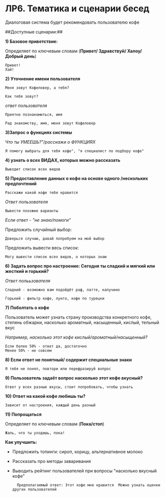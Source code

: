 ЛР6. Тематика и сценарии бесед
===============================

Диалоговая система будет рекомендовать пользователю кофе


##Доступные сценарии:##


**1) Базовое приветствие:**

Определяет по ключевым словам (**Привет/ Здравствуй/ Халоу/ Добрый день**)

    Привет!
    Хай!

**2) Уточнение имени пользователя**

    Меня зовут Кофеловер, а тебя?     

    Как тебя зовут?       

*ответ пользователя*

    Приятно познакомиться, имя  

    Рад знакомству, имя, меня зовут Кофеловер   

**3)Запрос о функциях системы**

*Что ты УМЕЕШЬ?"/расскажи о ФУНКЦИЯХ*    

    Я помогу выбрать для тебя кофе", "я специалист по подбору кофе" 

**4) узнать о всех ВИДАХ, которых можно рассказать**

    Выводит список всех видов    

**5) Предоставление данных о кофе на основе одного /нескольких предпочтений**

    Расскажи какой кофе тебе нравится  
*Ответ пользователя*

    Вывести похожие варианты    

*Если ответ - "не знаю/помоги"*

   Предложить случайный выбор:

    Доверься случаю, давай попробуем на мой выбор    
   
   Предложить вывести весь список: 
   
    Могу вывести список всех видов, о которых знаю  

**6) Задать вопрос про настроение: Сегодня ты сладкий и мягкий или жесткий и горький?**

*Ответ полььзователя*

    Сладкий - возможно вам подойдёт раф, латте, капучино    

    Горький - фильтр кофе, лунго, кофе по турецки   

**7) Поболтать о кофе**

Пользователь может узнать страну производства конкретного кофе, степень обжарки, насколько ароматный, насыщенный, кислый, тельный вкус

*Например, насколько этот кофе кислый/ароматный/насыщенный?*

    Если более 50% - ответ да, достаточно   
    Менее 50% - не совсем   

**8) Если ответ не понятный/ содержит специальные знаки**

    Я тебя не понял, повтори или перефразируй вопрос    

**9) Пользователь задаёт вопрос насколько этот кофе вкусный?**

    Ответ у всех разные вкусы, стоит попробовать, чтобы узнать  

**10) Ответ на какой кофе любишь ты?**

    Зависит от настроения, каждый день разный   
 
 **11) Попрощаться**
 
 Определяет по ключевым словам (**Пока/стоп**)
 
    Жаль, что ты уходишь, пока!         
 


**Как улучшить:**

* Предложить топинги: сироп, корицу, альтернативное молоко

* Рассказать про методы заваривания

* Выводить рейтинг пользователей при вопросы "насколько вкусный кофе"


        Предполагаемый ответ: Этот кофе мне нравится  Можно узнать оценки других пользователей      
